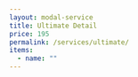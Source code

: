 ```yaml
---
layout: modal-service
title: Ultimate Detail
price: 195
permalink: /services/ultimate/
items:
  - name: ""
---
```

